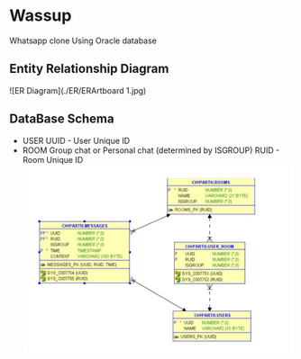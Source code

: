# Wassup
Whatsapp clone 
Using Oracle database
## Entity Relationship Diagram
![ER Diagram](./ER/ERArtboard 1.jpg)
## DataBase Schema
* USER
  UUID - User Unique ID
* ROOM
  Group chat or Personal chat (determined by ISGROUP)
  RUID - Room Unique ID 
![ER Diagram](./Database/wassup_ERDiagram.jpg)

